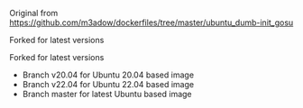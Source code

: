 Original from https://github.com/m3adow/dockerfiles/tree/master/ubuntu_dumb-init_gosu

Forked for latest versions

Forked for latest versions

- Branch v20.04 for Ubuntu 20.04 based image
- Branch v22.04 for Ubuntu 22.04 based image
- Branch master for latest Ubuntu based image
